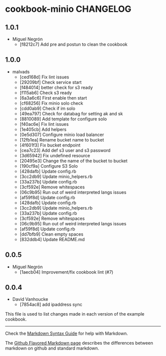 cookbook-minio CHANGELOG
===============

## 1.0.1

  - Miguel Negrón
    - [f8212c7] Add pre and postun to clean the cookbook

## 1.0.0

  - malvads
    - [ced168d] Fix lint issues
    - [29209bf] Check service start
    - [f484014] better check for s3 ready
    - [f115ab6] Check s3 ready
    - [6a3a6c6] First enable then start
    - [cf68256] Fix minio solo check
    - [cdd0ab9] Check if im solo
    - [49ea797] Check for databag for setting ak and sk
    - [8810089] Add template for configure solo
    - [f40ac6e] Fix lint issues
    - [1e405cb] Add helpers
    - [0e5d307] Configure minio load balancer
    - [12fb1ea] Rename bucket name to bucket
    - [4f601f3] Fix bucket endpoint
    - [cea7c23] Add def s3 user and s3 password
    - [3d65942] Fix undefined resource
    - [20495e3] Change the name of the bucket to bucket
    - [190cf9a] Configure S3 Solo
    - [428dafb] Update config.rb
    - [3cc2db9] Update minio_helpers.rb
    - [33a237b] Update config.rb
    - [3cf592e] Remove whitespaces
    - [06c9b95] Run out of weird  interpreted langs issues
    - [af59f8d] Update config.rb
    - [428dafb] Update config.rb
    - [3cc2db9] Update minio_helpers.rb
    - [33a237b] Update config.rb
    - [3cf592e] Remove whitespaces
    - [06c9b95] Run out of weird  interpreted langs issues
    - [af59f8d] Update config.rb
    - [dd7bfb9] Clean empty spaces
    - [832ddb4] Update README.md

## 0.0.5

  - Miguel Negrón
    - [1aecb04] Improvement/fix cookbook lint (#7)

## 0.0.4

  - David Vanhoucke
    - [7854ac8] add ipaddress sync

This file is used to list changes made in each version of the example cookbook.

- - -
Check the [Markdown Syntax Guide](http://daringfireball.net/projects/markdown/syntax) for help with Markdown.

The [Github Flavored Markdown page](http://github.github.com/github-flavored-markdown/) describes the differences between markdown on github and standard markdown.
